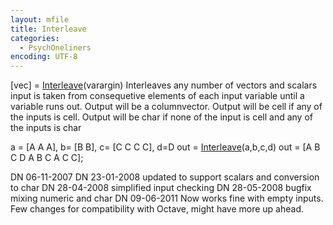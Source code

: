 ```yaml
---
layout: mfile
title: Interleave
categories:
  - PsychOneliners
encoding: UTF-8
---
```


[vec] = [Interleave](/docs/Interleave)(varargin)
Interleaves any number of vectors and scalars
input is taken from consequetive elements of each input variable until a
variable runs out.
Output will be a columnvector.
Output will be cell if any of the inputs is cell.
Output will be char if none of the input is cell and any of the inputs is
char

a   = [A A A], b= [B B], c= [C C C C], d=D
out = [Interleave](/docs/Interleave)(a,b,c,d)
out = [A B C D A B C A C C];

DN 06-11-2007
DN 23-01-2008 updated to support scalars and conversion to char
DN 28-04-2008 simplified input checking
DN 28-05-2008 bugfix mixing numeric and char
DN 09-06-2011 Now works fine with empty inputs. Few changes for compatibility
              with Octave, might have more up ahead.